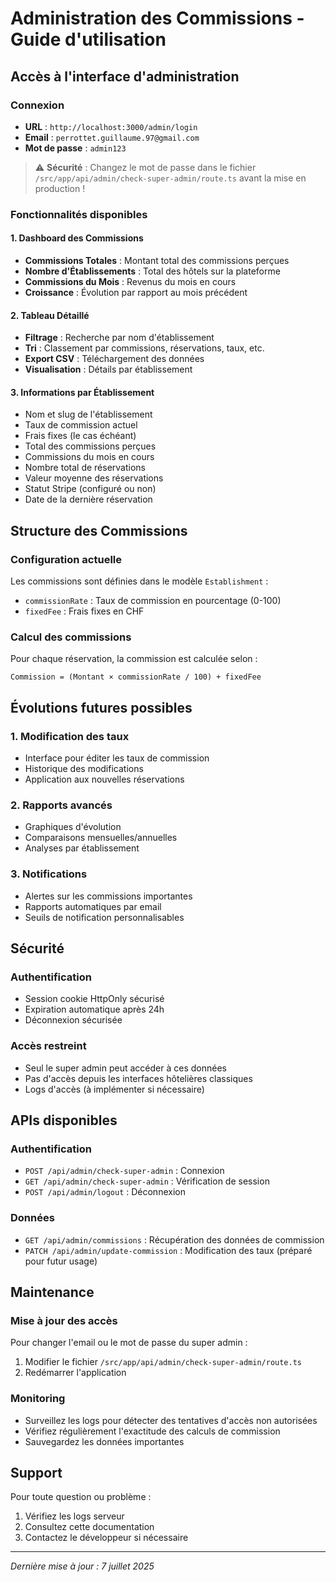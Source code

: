 # Administration des Commissions - Guide d'utilisation

## Accès à l'interface d'administration

### Connexion

- **URL** : `http://localhost:3000/admin/login`
- **Email** : `perrottet.guillaume.97@gmail.com`
- **Mot de passe** : `admin123`

> ⚠️ **Sécurité** : Changez le mot de passe dans le fichier `/src/app/api/admin/check-super-admin/route.ts` avant la mise en production !

### Fonctionnalités disponibles

#### 1. Dashboard des Commissions

- **Commissions Totales** : Montant total des commissions perçues
- **Nombre d'Établissements** : Total des hôtels sur la plateforme
- **Commissions du Mois** : Revenus du mois en cours
- **Croissance** : Évolution par rapport au mois précédent

#### 2. Tableau Détaillé

- **Filtrage** : Recherche par nom d'établissement
- **Tri** : Classement par commissions, réservations, taux, etc.
- **Export CSV** : Téléchargement des données
- **Visualisation** : Détails par établissement

#### 3. Informations par Établissement

- Nom et slug de l'établissement
- Taux de commission actuel
- Frais fixes (le cas échéant)
- Total des commissions perçues
- Commissions du mois en cours
- Nombre total de réservations
- Valeur moyenne des réservations
- Statut Stripe (configuré ou non)
- Date de la dernière réservation

## Structure des Commissions

### Configuration actuelle

Les commissions sont définies dans le modèle `Establishment` :

- `commissionRate` : Taux de commission en pourcentage (0-100)
- `fixedFee` : Frais fixes en CHF

### Calcul des commissions

Pour chaque réservation, la commission est calculée selon :

```
Commission = (Montant × commissionRate / 100) + fixedFee
```

## Évolutions futures possibles

### 1. Modification des taux

- Interface pour éditer les taux de commission
- Historique des modifications
- Application aux nouvelles réservations

### 2. Rapports avancés

- Graphiques d'évolution
- Comparaisons mensuelles/annuelles
- Analyses par établissement

### 3. Notifications

- Alertes sur les commissions importantes
- Rapports automatiques par email
- Seuils de notification personnalisables

## Sécurité

### Authentification

- Session cookie HttpOnly sécurisé
- Expiration automatique après 24h
- Déconnexion sécurisée

### Accès restreint

- Seul le super admin peut accéder à ces données
- Pas d'accès depuis les interfaces hôtelières classiques
- Logs d'accès (à implémenter si nécessaire)

## APIs disponibles

### Authentification

- `POST /api/admin/check-super-admin` : Connexion
- `GET /api/admin/check-super-admin` : Vérification de session
- `POST /api/admin/logout` : Déconnexion

### Données

- `GET /api/admin/commissions` : Récupération des données de commission
- `PATCH /api/admin/update-commission` : Modification des taux (préparé pour futur usage)

## Maintenance

### Mise à jour des accès

Pour changer l'email ou le mot de passe du super admin :

1. Modifier le fichier `/src/app/api/admin/check-super-admin/route.ts`
2. Redémarrer l'application

### Monitoring

- Surveillez les logs pour détecter des tentatives d'accès non autorisées
- Vérifiez régulièrement l'exactitude des calculs de commission
- Sauvegardez les données importantes

## Support

Pour toute question ou problème :

1. Vérifiez les logs serveur
2. Consultez cette documentation
3. Contactez le développeur si nécessaire

---

_Dernière mise à jour : 7 juillet 2025_
